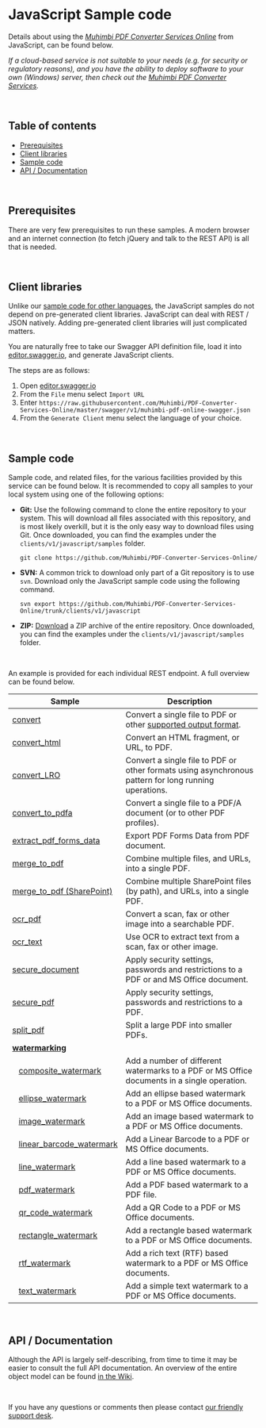 # JavaScript Sample code

Details about using the *[Muhimbi PDF Converter Services Online](https://support.muhimbi.com/hc/en-us/articles/115002813708-About-the-PDF-Converter-Services-Online)* from JavaScript, can be found below. 

*If a cloud-based service is not suitable to your needs (e.g. for security or regulatory reasons), and you have the ability to deploy software to your own (Windows) server, then check out the [Muhimbi PDF Converter Services](http://www.muhimbi.com/Products/PDF-Converter-Services/summary.aspx).*

<br/>

## Table of contents

- [Prerequisites](#prerequisites)
- [Client libraries](#client-libraries)
- [Sample code](#sample-code)
- [API / Documentation](#api--documentation)

<br/>

## Prerequisites

There are very few prerequisites to run these samples. A modern browser and an internet connection (to fetch jQuery and talk to the REST API) is all that is needed.

<br/>


## Client libraries

Unlike our [sample code for other languages](../../), the JavaScript samples do not depend on pre-generated client libraries. JavaScript can deal with REST / JSON natively. Adding pre-generated client libraries will just complicated matters.

You are naturally free to take our Swagger API definition file, load it into [editor.swagger.io](http://editor.swagger.io/), and generate JavaScript clients.

The steps are as follows:

1. Open [editor.swagger.io](http://editor.swagger.io)
2. From the `File` menu select `Import URL`
3. Enter `https://raw.githubusercontent.com/Muhimbi/PDF-Converter-Services-Online/master/swagger/v1/muhimbi-pdf-online-swagger.json`
4. From the `Generate Client` menu select the language of your choice.

<br/>


## Sample code

Sample code, and related files, for the various facilities provided by this service can be found below. It is recommended to copy all samples to your local system using one of the following options:

- **Git:** Use the following command to clone the entire repository to your system. This will download all files associated with this repository, and is most likely overkill, but it is the only easy way to download files using Git. Once downloaded, you can find the examples under the `clients/v1/javascript/samples` folder.<br>
   
     `git clone https://github.com/Muhimbi/PDF-Converter-Services-Online/`

- **SVN:** A common trick to download only part of a Git repository  is to use `svn`. Download only the JavaScript sample code using the following command.<br>

     `svn export https://github.com/Muhimbi/PDF-Converter-Services-Online/trunk/clients/v1/javascript`

- **ZIP:** [Download](https://github.com/Muhimbi/PDF-Converter-Services-Online/zipball/master/) a ZIP archive of the entire repository. Once downloaded, you can find the examples under the `clients/v1/javascript/samples` folder.

<br/>

An example is provided for each individual REST endpoint. A full overview can be found below.

Sample								| Description
------------------------------------|---------------------------------------------------------
[convert](samples/convert/)					| Convert a single file to PDF or other [supported output format](https://support.muhimbi.com/hc/en-us/articles/228089047-What-file-formats-types-are-supported-for-conversion-).
[convert_html](samples/convert_html/)		| Convert an HTML fragment, or URL, to PDF.
[convert_LRO](samples/convert_LRO/)			| Convert a single file to PDF or other formats using asynchronous pattern for long running uperations.
[convert_to_pdfa](samples/convert_to_pdfa/)	| Convert a single file to a PDF/A document (or to other PDF profiles).
[extract_pdf_forms_data](samples/extract_pdf_forms_data/)		| Export PDF Forms Data from PDF document.
[merge_to_pdf](samples/merge_to_pdf/)		| Combine multiple files, and URLs, into a single PDF.
[merge_to_pdf (SharePoint)](samples/merge_to_pdf%20%28SharePoint%29/)		| Combine multiple SharePoint files (by path), and URLs, into a single PDF.
[ocr_pdf](samples/ocr_pdf/)					| Convert a scan, fax or other image into a searchable PDF.
[ocr_text](samples/ocr_text/)				| Use OCR to extract text from a scan, fax or other image.
[secure_document](samples/secure_document/)	| Apply security settings, passwords and restrictions to a PDF or and MS Office document.
[secure_pdf](samples/secure_pdf/)			| Apply security settings, passwords and restrictions to a PDF.
[split_pdf](samples/split_pdf/)				| Split a large PDF into smaller PDFs.
**[watermarking](samples/watermarking/)**	| 
&nbsp;&nbsp;&nbsp;[composite_watermark](samples/watermarking/composite_watermark/)	| Add a number of different watermarks to a PDF or MS Office documents in a single operation.
&nbsp;&nbsp;&nbsp;[ellipse_watermark](samples/watermarking/ellipse_watermark/)		| Add an ellipse based watermark to a PDF or MS Office documents.
&nbsp;&nbsp;&nbsp;[image_watermark](samples/watermarking/image_watermark/)			| Add an image based watermark to a PDF or MS Office documents.
&nbsp;&nbsp;&nbsp;[linear_barcode_watermark](samples/watermarking/linear_barcode_watermark/)	| Add a Linear Barcode to a PDF or MS Office documents.
&nbsp;&nbsp;&nbsp;[line_watermark](samples/watermarking/line_watermark/)			| Add a line based watermark to a PDF or MS Office documents.
&nbsp;&nbsp;&nbsp;[pdf_watermark](samples/watermarking/pdf_watermark/)				| Add a PDF based watermark to a PDF file.
&nbsp;&nbsp;&nbsp;[qr_code_watermark](samples/watermarking/qr_code_watermark/)		| Add a QR Code to a PDF or MS Office documents.
&nbsp;&nbsp;&nbsp;[rectangle_watermark](samples/watermarking/rectangle_watermark/)	| Add a rectangle based watermark to a PDF or MS Office documents.
&nbsp;&nbsp;&nbsp;[rtf_watermark](samples/watermarking/rtf_watermark/)				| Add a rich text (RTF) based watermark to a PDF or MS Office documents.
&nbsp;&nbsp;&nbsp;[text_watermark](samples/watermarking/text_watermark/)			| Add a simple text watermark to a PDF or MS Office documents.

<br/>


## API / Documentation

Although the API is largely self-describing, from time to time it may be easier to consult the full API documentation. An overview of the entire object model can be found [in the Wiki](https://github.com/Muhimbi/PDF-Converter-Services-Online/wiki/API).


<br/>

If you have any questions or comments then please contact [our friendly support desk](http://www.muhimbi-online.com/contact).
